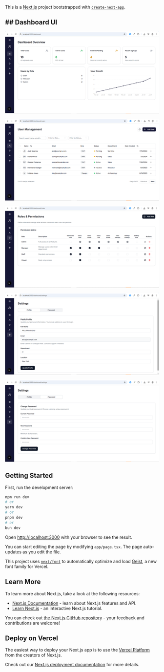 This is a [Next.js](https://nextjs.org) project bootstrapped with [`create-next-app`](https://nextjs.org/docs/app/api-reference/cli/create-next-app).

## ## Dashboard UI
 ![dashboard_main_section](https://github.com/JaySurfer/Dashboard-UI---User-management-dashboard/blob/b94ef58ad09eaa0da598e79db8ceaf6d7bb434c9/dashboard_main_section.png)
 
  ![dashboard_user_section](https://github.com/JaySurfer/Dashboard-UI---User-management-dashboard/blob/b94ef58ad09eaa0da598e79db8ceaf6d7bb434c9/dashboard_user_section.png)
  
   ![dashboard_roles_section](https://github.com/JaySurfer/Dashboard-UI---User-management-dashboard/blob/b94ef58ad09eaa0da598e79db8ceaf6d7bb434c9/dashboard_roles_section.png)
   
   ![dashboard_settings_profile_section](https://github.com/JaySurfer/Dashboard-UI---User-management-dashboard/blob/c771d19e26cd70506058761a70ceb5ed4a6d72da/dashboard_settings_profile_section.png)
   
   ![dashboard_settings_password_section](https://github.com/JaySurfer/Dashboard-UI---User-management-dashboard/blob/c771d19e26cd70506058761a70ceb5ed4a6d72da/dashboard_settings_password_section.png)

   

   
 
## Getting Started

First, run the development server:

```bash
npm run dev
# or
yarn dev
# or
pnpm dev
# or
bun dev
```

Open [http://localhost:3000](http://localhost:3000) with your browser to see the result.

You can start editing the page by modifying `app/page.tsx`. The page auto-updates as you edit the file.

This project uses [`next/font`](https://nextjs.org/docs/app/building-your-application/optimizing/fonts) to automatically optimize and load [Geist](https://vercel.com/font), a new font family for Vercel.

## Learn More

To learn more about Next.js, take a look at the following resources:

- [Next.js Documentation](https://nextjs.org/docs) - learn about Next.js features and API.
- [Learn Next.js](https://nextjs.org/learn) - an interactive Next.js tutorial.

You can check out [the Next.js GitHub repository](https://github.com/vercel/next.js) - your feedback and contributions are welcome!

## Deploy on Vercel

The easiest way to deploy your Next.js app is to use the [Vercel Platform](https://vercel.com/new?utm_medium=default-template&filter=next.js&utm_source=create-next-app&utm_campaign=create-next-app-readme) from the creators of Next.js.

Check out our [Next.js deployment documentation](https://nextjs.org/docs/app/building-your-application/deploying) for more details.
